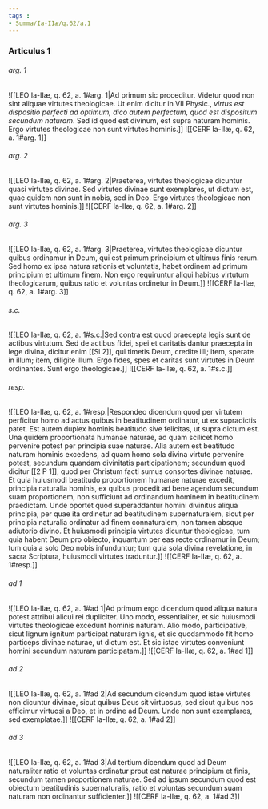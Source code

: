 ```yaml
---
tags : 
- Summa/Ia-IIæ/q.62/a.1
---
```


### Articulus 1

###### arg. 1
![[LEO Ia-IIæ, q. 62, a. 1#arg. 1|Ad primum sic proceditur. Videtur quod non sint aliquae virtutes theologicae. Ut enim dicitur in VII Physic., *virtus est dispositio perfecti ad optimum, dico autem perfectum, quod est dispositum secundum naturam*. Sed id quod est divinum, est supra naturam hominis. Ergo virtutes theologicae non sunt virtutes hominis.]]
![[CERF Ia-IIæ, q. 62, a. 1#arg. 1]]

###### arg. 2
![[LEO Ia-IIæ, q. 62, a. 1#arg. 2|Praeterea, virtutes theologicae dicuntur quasi virtutes divinae. Sed virtutes divinae sunt exemplares, ut dictum est, quae quidem non sunt in nobis, sed in Deo. Ergo virtutes theologicae non sunt virtutes hominis.]]
![[CERF Ia-IIæ, q. 62, a. 1#arg. 2]]

###### arg. 3
![[LEO Ia-IIæ, q. 62, a. 1#arg. 3|Praeterea, virtutes theologicae dicuntur quibus ordinamur in Deum, qui est primum principium et ultimus finis rerum. Sed homo ex ipsa natura rationis et voluntatis, habet ordinem ad primum principium et ultimum finem. Non ergo requiruntur aliqui habitus virtutum theologicarum, quibus ratio et voluntas ordinetur in Deum.]]
![[CERF Ia-IIæ, q. 62, a. 1#arg. 3]]

###### s.c.
![[LEO Ia-IIæ, q. 62, a. 1#s.c.|Sed contra est quod praecepta legis sunt de actibus virtutum. Sed de actibus fidei, spei et caritatis dantur praecepta in lege divina, dicitur enim [[Si 2]], qui timetis Deum, credite illi; item, sperate in illum; item, diligite illum. Ergo fides, spes et caritas sunt virtutes in Deum ordinantes. Sunt ergo theologicae.]]
![[CERF Ia-IIæ, q. 62, a. 1#s.c.]]

###### resp.
![[LEO Ia-IIæ, q. 62, a. 1#resp.|Respondeo dicendum quod per virtutem perficitur homo ad actus quibus in beatitudinem ordinatur, ut ex supradictis patet. Est autem duplex hominis beatitudo sive felicitas, ut supra dictum est. Una quidem proportionata humanae naturae, ad quam scilicet homo pervenire potest per principia suae naturae. Alia autem est beatitudo naturam hominis excedens, ad quam homo sola divina virtute pervenire potest, secundum quandam divinitatis participationem; secundum quod dicitur [[2 P 1]], quod per Christum facti sumus consortes divinae naturae. Et quia huiusmodi beatitudo proportionem humanae naturae excedit, principia naturalia hominis, ex quibus procedit ad bene agendum secundum suam proportionem, non sufficiunt ad ordinandum hominem in beatitudinem praedictam. Unde oportet quod superaddantur homini divinitus aliqua principia, per quae ita ordinetur ad beatitudinem supernaturalem, sicut per principia naturalia ordinatur ad finem connaturalem, non tamen absque adiutorio divino. Et huiusmodi principia virtutes dicuntur theologicae, tum quia habent Deum pro obiecto, inquantum per eas recte ordinamur in Deum; tum quia a solo Deo nobis infunduntur; tum quia sola divina revelatione, in sacra Scriptura, huiusmodi virtutes traduntur.]]
![[CERF Ia-IIæ, q. 62, a. 1#resp.]]

###### ad 1
![[LEO Ia-IIæ, q. 62, a. 1#ad 1|Ad primum ergo dicendum quod aliqua natura potest attribui alicui rei dupliciter. Uno modo, essentialiter, et sic huiusmodi virtutes theologicae excedunt hominis naturam. Alio modo, participative, sicut lignum ignitum participat naturam ignis, et sic quodammodo fit homo particeps divinae naturae, ut dictum est. Et sic istae virtutes conveniunt homini secundum naturam participatam.]]
![[CERF Ia-IIæ, q. 62, a. 1#ad 1]]

###### ad 2
![[LEO Ia-IIæ, q. 62, a. 1#ad 2|Ad secundum dicendum quod istae virtutes non dicuntur divinae, sicut quibus Deus sit virtuosus, sed sicut quibus nos efficimur virtuosi a Deo, et in ordine ad Deum. Unde non sunt exemplares, sed exemplatae.]]
![[CERF Ia-IIæ, q. 62, a. 1#ad 2]]

###### ad 3
![[LEO Ia-IIæ, q. 62, a. 1#ad 3|Ad tertium dicendum quod ad Deum naturaliter ratio et voluntas ordinatur prout est naturae principium et finis, secundum tamen proportionem naturae. Sed ad ipsum secundum quod est obiectum beatitudinis supernaturalis, ratio et voluntas secundum suam naturam non ordinantur sufficienter.]]
![[CERF Ia-IIæ, q. 62, a. 1#ad 3]]

